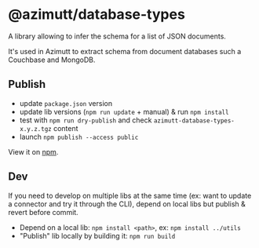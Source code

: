 # @azimutt/database-types

A library allowing to infer the schema for a list of JSON documents.

It's used in Azimutt to extract schema from document databases such a Couchbase and MongoDB.

## Publish

- update `package.json` version
- update lib versions (`npm run update` + manual) & run `npm install`
- test with `npm run dry-publish` and check `azimutt-database-types-x.y.z.tgz` content
- launch `npm publish --access public`

View it on [npm](https://www.npmjs.com/package/@azimutt/database-types).

## Dev

If you need to develop on multiple libs at the same time (ex: want to update a connector and try it through the CLI), depend on local libs but publish & revert before commit.

- Depend on a local lib: `npm install <path>`, ex: `npm install ../utils`
- "Publish" lib locally by building it: `npm run build`
